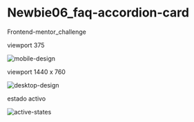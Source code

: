 # Newbie06_faq-accordion-card
Frontend-mentor_challenge

viewport 375

![mobile-design](https://user-images.githubusercontent.com/63480084/111926913-81584680-8a8d-11eb-9b34-dc783485d8b3.jpg)

viewport 1440 x 760

![desktop-design](https://user-images.githubusercontent.com/63480084/111927020-eca21880-8a8d-11eb-939a-cc86a9a76115.jpg)

estado activo

![active-states](https://user-images.githubusercontent.com/63480084/111927088-2a9f3c80-8a8e-11eb-9d5d-fbeace69934c.jpg)
